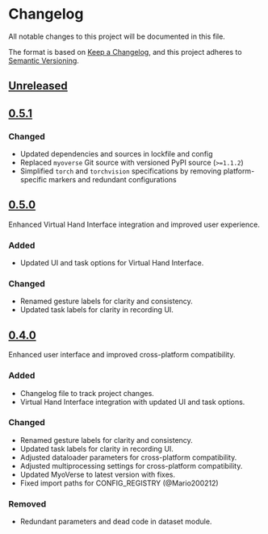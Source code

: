 # Changelog

All notable changes to this project will be documented in this file.

The format is based on [Keep a Changelog](https://keepachangelog.com/en/1.0.0/),
and this project adheres to [Semantic Versioning](https://semver.org/spec/v2.0.0.html).

## [Unreleased]

## [0.5.1]
### Changed
- Updated dependencies and sources in lockfile and config
- Replaced `myoverse` Git source with versioned PyPI source (`>=1.1.2`)
- Simplified `torch` and `torchvision` specifications by removing platform-specific markers and redundant configurations

## [0.5.0]
Enhanced Virtual Hand Interface integration and improved user experience.

### Added
- Updated UI and task options for Virtual Hand Interface.

### Changed
- Renamed gesture labels for clarity and consistency.
- Updated task labels for clarity in recording UI.

## [0.4.0]
Enhanced user interface and improved cross-platform compatibility.

### Added
- Changelog file to track project changes.
- Virtual Hand Interface integration with updated UI and task options.

### Changed
- Renamed gesture labels for clarity and consistency.
- Updated task labels for clarity in recording UI.
- Adjusted dataloader parameters for cross-platform compatibility.
- Adjusted multiprocessing settings for cross-platform compatibility.
- Updated MyoVerse to latest version with fixes.
- Fixed import paths for CONFIG_REGISTRY (@Mario200212)

### Removed
- Redundant parameters and dead code in dataset module.

[Unreleased]: https://github.com/NsquaredLab/MyoGestic/compare/v0.5.1...HEAD
[0.5.1]: https://github.com/NsquaredLab/MyoGestic/compare/v0.5.0...v0.5.1
[0.5.0]: https://github.com/NsquaredLab/MyoGestic/compare/v0.4.0...v0.5.0
[0.4.0]: https://github.com/NsquaredLab/MyoGestic/compare/v0.1.0...v0.4.0
